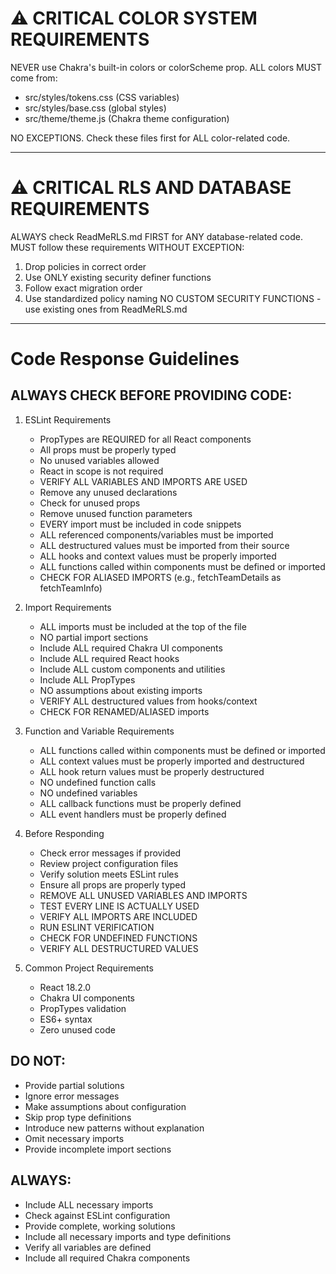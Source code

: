 # ⚠️ CRITICAL COLOR SYSTEM REQUIREMENTS
NEVER use Chakra's built-in colors or colorScheme prop. 
ALL colors MUST come from:
- src/styles/tokens.css (CSS variables)
- src/styles/base.css (global styles)
- src/theme/theme.js (Chakra theme configuration)

NO EXCEPTIONS. Check these files first for ALL color-related code.

---

# ⚠️ CRITICAL RLS AND DATABASE REQUIREMENTS
ALWAYS check ReadMeRLS.md FIRST for ANY database-related code.
MUST follow these requirements WITHOUT EXCEPTION:
1. Drop policies in correct order
2. Use ONLY existing security definer functions
3. Follow exact migration order
4. Use standardized policy naming
NO CUSTOM SECURITY FUNCTIONS - use existing ones from ReadMeRLS.md

---

# Code Response Guidelines

## ALWAYS CHECK BEFORE PROVIDING CODE:

1. ESLint Requirements
   - PropTypes are REQUIRED for all React components
   - All props must be properly typed
   - No unused variables allowed
   - React in scope is not required
   - VERIFY ALL VARIABLES AND IMPORTS ARE USED
   - Remove any unused declarations
   - Check for unused props
   - Remove unused function parameters
   - EVERY import must be included in code snippets
   - ALL referenced components/variables must be imported
   - ALL destructured values must be imported from their source
   - ALL hooks and context values must be properly imported
   - ALL functions called within components must be defined or imported
   - CHECK FOR ALIASED IMPORTS (e.g., fetchTeamDetails as fetchTeamInfo)

2. Import Requirements
   - ALL imports must be included at the top of the file
   - NO partial import sections
   - Include ALL required Chakra UI components
   - Include ALL required React hooks
   - Include ALL custom components and utilities
   - Include ALL PropTypes
   - NO assumptions about existing imports
   - VERIFY ALL destructured values from hooks/context
   - CHECK FOR RENAMED/ALIASED imports

3. Function and Variable Requirements
   - ALL functions called within components must be defined or imported
   - ALL context values must be properly imported and destructured
   - ALL hook return values must be properly destructured
   - NO undefined function calls
   - NO undefined variables
   - ALL callback functions must be properly defined
   - ALL event handlers must be properly defined

4. Before Responding
   - Check error messages if provided
   - Review project configuration files
   - Verify solution meets ESLint rules
   - Ensure all props are properly typed
   - REMOVE ALL UNUSED VARIABLES AND IMPORTS
   - TEST EVERY LINE IS ACTUALLY USED
   - VERIFY ALL IMPORTS ARE INCLUDED
   - RUN ESLINT VERIFICATION
   - CHECK FOR UNDEFINED FUNCTIONS
   - VERIFY ALL DESTRUCTURED VALUES

5. Common Project Requirements
   - React 18.2.0
   - Chakra UI components
   - PropTypes validation
   - ES6+ syntax
   - Zero unused code

## DO NOT:
- Provide partial solutions
- Ignore error messages
- Make assumptions about configuration
- Skip prop type definitions
- Introduce new patterns without explanation
- Omit necessary imports
- Provide incomplete import sections

## ALWAYS:
- Include ALL necessary imports
- Check against ESLint configuration
- Provide complete, working solutions
- Include all necessary imports and type definitions
- Verify all variables are defined
- Include all required Chakra components




